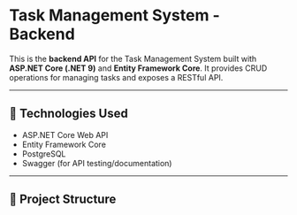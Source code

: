 # Task Management System - Backend

This is the **backend API** for the Task Management System built with **ASP.NET Core (.NET 9)** and **Entity Framework Core**. It provides CRUD operations for managing tasks and exposes a RESTful API.

---

## 🚀 Technologies Used

- ASP.NET Core Web API
- Entity Framework Core
- PostgreSQL
- Swagger (for API testing/documentation)

---

## 📂 Project Structure

